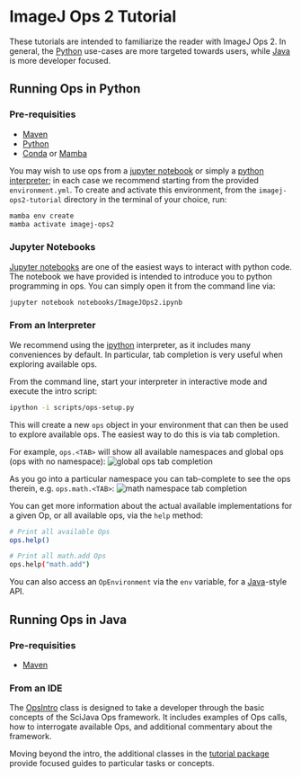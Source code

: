 # ImageJ Ops 2 Tutorial

These tutorials are intended to familiarize the reader with ImageJ Ops 2. In general,
the [Python](#running-ops-in-python) use-cases are more targeted towards users, while [Java](#running-ops-in-java) is
more developer focused.

## Running Ops in Python

### Pre-requisities
* [Maven](https://maven.apache.org/install.html)
* [Python](https://www.python.org/downloads/)
* [Conda](https://docs.conda.io/projects/conda/en/latest/user-guide/install/index.html) or [Mamba](https://github.com/conda-forge/miniforge#mambaforge)

You may wish to use ops from a [jupyter notebook](#jupyter-notebooks) or simply
a [python interpreter](#from-an-interpreter); in each case we recommend starting from the provided `environment.yml`.
To create and activate this environment, from the `imagej-ops2-tutorial` directory in the terminal of your choice, run:

```bash
mamba env create
mamba activate imagej-ops2
```

### Jupyter Notebooks

[Jupyter notebooks](https://jupyter.org/) are one of the easiest ways to interact with python code. The notebook we have
provided is intended to introduce you to python programming in ops. You can simply open it from the command line via:

```bash
jupyter notebook notebooks/ImageJOps2.ipynb
```

### From an Interpreter

We recommend using the [ipython](https://ipython.org/) interpreter, as it includes many conveniences by default. In
particular, tab completion is very useful when exploring available ops.

From the command line, start your interpreter in interactive mode and execute the intro script:

```bash
ipython -i scripts/ops-setup.py
```

This will create a new `ops` object in your environment that can then be used to explore available ops. The easiest way
to do this is via tab completion.

For example, `ops.<TAB>` will show all available namespaces and global ops (ops with no namespace):
![global ops tab completion](/resources/ops-dot.png)

As you go into a particular namespace you can tab-complete to see the ops therein, e.g. `ops.math.<TAB>`:
![math namespace tab completion](/resources/ops-dot-math.png)

You can get more information about the actual available implementations for a given Op, or all available ops, via
the `help` method:

```bash
# Print all available Ops
ops.help()

# Print all math.add Ops
ops.help("math.add")
```

You can also access an `OpEnvironment` via the `env` variable, for a [Java](#running-ops-in-java)-style API.

## Running Ops in Java

### Pre-requisities
* [Maven](https://maven.apache.org/install.html)

### From an IDE

The [OpsIntro](src/main/java/org/scijava/ops/tutorial/OpsIntro.java) class is designed to take a developer through the
basic concepts of the SciJava Ops framework. It includes examples of Ops calls, how to interrogate available Ops, and
additional commentary about the framework.

Moving beyond the intro, the additional classes in the [tutorial package](src/main/java/org/scijava/ops/tutorial)
provide focused guides to particular tasks or concepts.